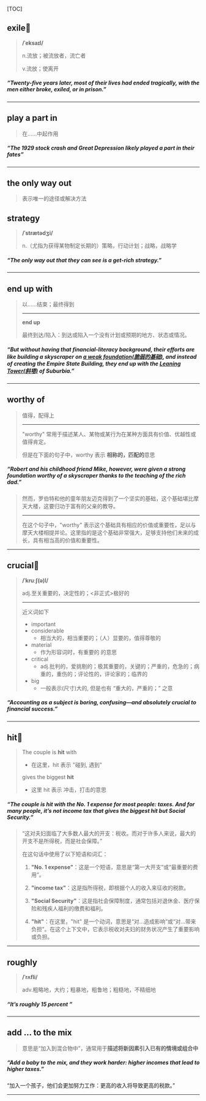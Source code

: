 [TOC]

## exile🚩

> **/ˈeksaɪl/**
>
> n.流放；被流放者，流亡者
>
> v.流放；使离开

##### “Twenty-five years later, most of their lives had ended tragically, with the men either broke, **exiled**, or in prison.”

---

## play a part in

>在……中起作用

##### “The 1929 stock crash and Great Depression likely **played a part in** their fates”

---

## the only way out

> 表示唯一的途径或解决方法

## strategy

> **/ˈstrætədʒi/**
>
> n.（尤指为获得某物制定长期的）策略，行动计划；战略，战略学

##### “The only way out that they can see is a get-rich **strategy**.”

---

## end up with

> 以……结束；最终得到
>
> ---
>
> **end up**
>
> 最终到达/陷入：到达或陷入一个没有计划或预期的地方、状态或情况。

##### “But without having that financial-literacy background, their efforts are like building a skyscraper on <u>a weak foundation(脆弱的基础)</u>, and instead of creating the Empire State Building, they **end up with** the <u>Leaning Tower(斜塔)</u> of Suburbia.”

---

## worthy of

> 值得，配得上
>
> ---
>
> "worthy" 常用于描述某人、某物或某行为在某种方面具有价值、优越性或值得肯定。
>
> 但是在下面的句子中，worthy 表示 **相称的，匹配的**意思

##### “Robert and his childhood friend Mike, however, were given a strong foundation **worthy of** a skyscraper thanks to the teaching of the rich dad.”

>然而，罗伯特和他的童年朋友迈克得到了一个坚实的基础，这个基础堪比摩天大楼，这要归功于富有的父亲的教导。
>
>---
>
>在这个句子中，"worthy" 表示这个基础具有相应的价值或重要性，足以与摩天大楼相提并论。这里指的是这个基础非常强大，足够支持他们未来的成长，具有相当高的价值和重要性。

---

## crucial🚩

> **/ˈkruːʃ(ə)l/**
>
> adj.至关重要的，决定性的；<非正式>极好的
>
> ---
>
> 近义词如下
>
> - important
> - considerable
>   - 相当大的，相当重要的；（人）显要的，值得尊敬的
> - material
>   - 作为形容词时，有重要的 的意思
> - critical
>   - adj.批判的，爱挑剔的；极其重要的，关键的；严重的，危急的；病重的，重伤的；评论性的，评论家的；临界的
> - big
>   - 一般表示(尺寸)大的, 但是也有 “重大的，严重的；” 之意

##### “Accounting as a subject is boring, confusing—and absolutely **crucial** to financial success.”

---

## hit🚩

> The couple is **hit** with 
>
> - 在这里，hit 表示 "碰到, 遇到"
>
> gives the biggest **hit**
>
> - 这里 hit 表示 冲击，打击的意思

##### “The couple is **hit** with the No. 1 expense for most people: taxes. And for many people, **it’s no**t income tax that gives the biggest **hit** **but** Social Security.”

> “这对夫妇面临了大多数人最大的开支：税收。而对于许多人来说，最大的开支不是所得税，而是社会保障。”
>
> 在这句话中使用了以下短语和词汇：
>
> 1. **"No. 1 expense"**：这是一个短语，意思是“第一大开支”或“最重要的费用”。
>
> 2. **"income tax"**：这是指所得税，即根据个人的收入来征收的税款。
>
> 3. **"Social Security"**：这是指社会保障制度，通常包括对退休金、医疗保险和残疾人福利的缴费和福利。
>
> 4. **"hit"**：在这里，"hit" 是一个动词，意思是“对...造成影响”或“对...带来负担”。在这个上下文中，它表示税收对夫妇的财务状况产生了重要影响或负担。

---

## roughly

> **/ˈrʌfli/**
>
> adv.粗略地，大约；粗暴地，粗鲁地；粗糙地，不精细地

##### “It’s **roughly** 15 percent ”

---

## add ... to the mix

> 意思是“加入到混合物中”，通常用于**描述将新因素引入已有的情境或组合中**

##### “**Add** a baby **to the mix**, and they work harder: higher incomes that lead to higher taxes.”

“加入一个孩子，他们会更加努力工作：更高的收入将导致更高的税款。”

---

